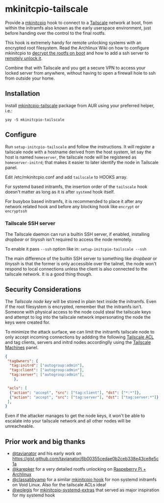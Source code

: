 # mkinitcpio-tailscale

Provide a [mkinitcpio][1] hook to connect to a [Tailscale][2] network at boot, from within
the initramfs also known as the early userspace environment, just before handing over
the control to the final rootfs.

This hook is extremely handy for remote unlocking systems with an encrypted root filesystem.
Read the Archlinux Wiki on how to configure mkinitcpio to [decrypt the rootfs on boot][3] and
how to add a ssh server to [remotely unlock it][4].

[1]: https://wiki.archlinux.org/title/Mkinitcpio
[2]: https://tailscale.com
[3]: https://wiki.archlinux.org/title/dm-crypt/Encrypting_an_entire_system#Configuring_mkinitcpio_2
[4]: https://wiki.archlinux.org/title/Dm-crypt/Specialties#Remote_unlocking_of_root_(or_other)_partition

Combine that with Tailscale and you get a secure VPN to access your locked server from anywhere,
without having to open a firewall hole to ssh from outside your home.

## Installation

Install [mkinitcpio-tailscale](https://aur.archlinux.org/packages/mkinitcpio-tailscale) package from AUR using your preferred helper, i.e.:

```
yay -S mkinitcpio-tailscale
```

## Configure

Run `setup-initcpio-tailscale` and follow the instructions. It will register a tailscale node with a hostname derived from the host system,
let say the host is named `homeserver`, the tailscale node will be registered as `homeserver-initrd`; that makes it easier
to later identify the node in Tailscale panel.

Edit /etc/mkinitcpio.conf and add `tailscale` to HOOKS array.

For systemd based initramfs, the insertion order of the `tailscale` hook doesn't matter as long as it is after `systemd` hook itself.

For busybox based initramfs, it is recommended to place it after any network related hook and before any blocking hook like `encrypt` or `encryptssh`

### Tailscale SSH server

The Tailscale daemon can run a builtin SSH server, if enabled, installing _dropbear_ or _tinyssh_ isn't required to access the node remotely.

To enable it pass `--ssh` option like in: `setup-initcpio-tailscale --ssh`

The main difference of the builtin SSH server to something like _dropbear_ or _tinyssh_ is that the former is only accessible over the tailnet,
the node won't respond to local connections unless the client is also connected to the tailscale network. It is a good thing though.

## Security Considerations

The _Tailscale node key_ will be stored in plain text inside the initramfs. Even if the root filesystem is encrypted, remember that the initramfs isn't.
Someone with physical access to the node could steal the tailscale keys and attempt to log into the tailscale network impersonating the node the keys were created for.

To minimize the attack surface, we can limit the initramfs tailscale node to only accept incoming connections by addding the
following [Tailscale ACL](https://login.tailscale.com/admin/acls) and tag clients, servers and initrd nodes accordinglly
using the [Tailscale Machines](https://login.tailscale.com/admin/machines) panel.

```json
{
 "tagOwners": {
  "tag:initrd": ["autogroup:admin"],
  "tag:client": ["autogroup:admin"],
  "tag:server": ["autogroup:admin"],
    },

 "acls": [
  {"action": "accept", "src": ["tag:client"], "dst": ["*:*"]},
  {"action": "accept", "src": ["tag:server"], "dst": ["tag:server:*"]},
 ],
}
```

Even if the attacker manages to get the node keys, it won't be able to escalate into your tailscale network and all other nodes will be unreacheable.

## Prior work and big thanks

* [@tavianator][gh1] and his early work on <https://gist.github.com/tavianator/6b00355cedae0b2ceb338e43ce8e5c1a>
* [@karepker][gh2] for a very detailed rootfs unlocking on [Raspeberry Pi + Archlinux](https://karepker.com/raspberry-pi/)
* [@classabbyamp][gh3] for a similar [mkinitcpio hook](https://github.com/classabbyamp/mkinitcpio-tailscale) for non systemd initramfs on Void Linux. Also for the tailscale ACLs idea!
* [@wolegis][gh4] for [mkinitcpio-systemd-extras](https://github.com/wolegis/mkinitcpio-systemd-extras/) that served as major inspiration for my systemd hook

[gh1]: https://github.com/tavianator
[gh2]: https://github.com/karepker
[gh3]: https://github.com/classabbyamp
[gh4]: https://github.com/wolegis
